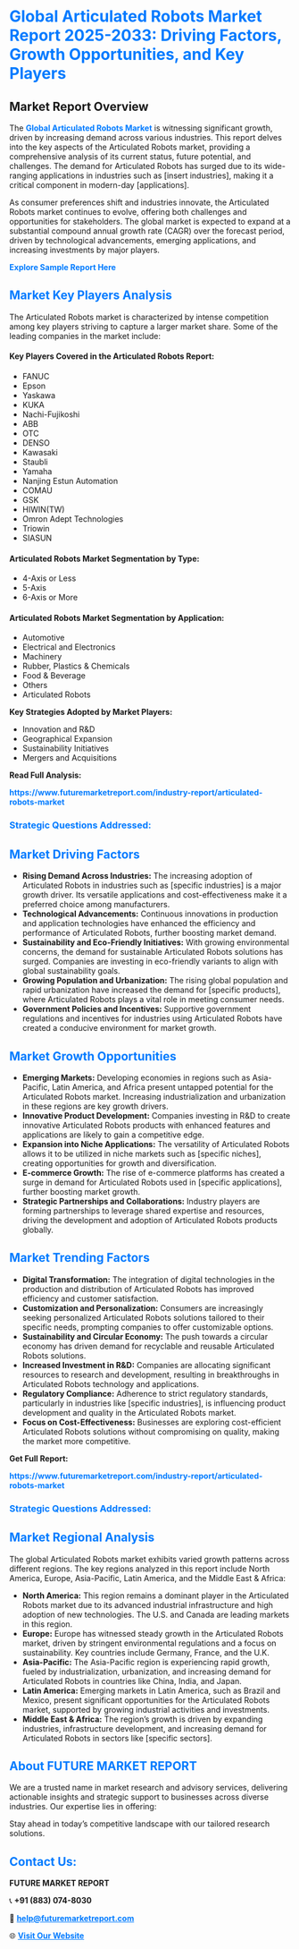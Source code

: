 <h1 style="color: #007BFF;">Global Articulated Robots Market Report 2025-2033: Driving Factors, Growth Opportunities, and Key Players</h1>

<section id="overview">
<h2>Market Report Overview</h2>
<p>The <a href="https://www.futuremarketreport.com/industry-report/articulated-robots-market" style="color: #007BFF; text-decoration: none;"><strong>Global Articulated Robots Market</strong></a> is witnessing significant growth, driven by increasing demand across various industries. This report delves into the key aspects of the Articulated Robots market, providing a comprehensive analysis of its current status, future potential, and challenges. The demand for Articulated Robots has surged due to its wide-ranging applications in industries such as [insert industries], making it a critical component in modern-day [applications].</p>
<p>As consumer preferences shift and industries innovate, the Articulated Robots market continues to evolve, offering both challenges and opportunities for stakeholders. The global market is expected to expand at a substantial compound annual growth rate (CAGR) over the forecast period, driven by technological advancements, emerging applications, and increasing investments by major players.</p>
</section>

<section id="overview">
<p><a href="https://www.futuremarketreport.com/request-sample/reportId=127944" style="color: #007BFF; text-decoration: none;"><strong>Explore Sample Report Here</strong></a></p>
</section>

<section id="key-players">
<h2 style="color: #007BFF;">Market Key Players Analysis</h2>
<p>The Articulated Robots market is characterized by intense competition among key players striving to capture a larger market share. Some of the leading companies in the market include:</p>
<h4>Key Players Covered in the Articulated Robots Report:</h4>
<ul><li>FANUC</li><li>Epson</li><li>Yaskawa</li><li>KUKA</li><li>Nachi-Fujikoshi</li><li>ABB</li><li>OTC</li><li>DENSO</li><li>Kawasaki</li><li>Staubli</li><li>Yamaha</li><li>Nanjing Estun Automation</li><li>COMAU</li><li>GSK</li><li>HIWIN(TW)</li><li>Omron Adept Technologies</li><li>Triowin</li><li>SIASUN</li></ul>
<h4>Articulated Robots Market Segmentation by Type:</h4>
<ul><li>4-Axis or Less</li><li>5-Axis</li><li>6-Axis or More</li></ul>

<h4>Articulated Robots Market Segmentation by Application:</h4>
<ul><li>Automotive</li><li>Electrical and Electronics</li><li>Machinery</li><li>Rubber, Plastics &amp; Chemicals</li><li>Food &amp; Beverage</li><li>Others</li><li>Articulated Robots</li></ul>
<p><strong>Key Strategies Adopted by Market Players:</strong></p>
<ul>
<li>Innovation and R&D</li>
<li>Geographical Expansion</li>
<li>Sustainability Initiatives</li>
<li>Mergers and Acquisitions</li>
</ul>
</section>

<section>
<p><strong>Read Full Analysis: </strong></p><a href="https://www.futuremarketreport.com/industry-report/articulated-robots-market" style="color: #007BFF; text-decoration: none;"><strong>https://www.futuremarketreport.com/industry-report/articulated-robots-market</strong></a>
<h3 style="color: #007BFF;">Strategic Questions Addressed:</h3>
</section>

<section id="driving-factors">
<h2 style="color: #007BFF;">Market Driving Factors</h2>
<ul>
<li><strong>Rising Demand Across Industries:</strong> The increasing adoption of Articulated Robots in industries such as [specific industries] is a major growth driver. Its versatile applications and cost-effectiveness make it a preferred choice among manufacturers.</li>
<li><strong>Technological Advancements:</strong> Continuous innovations in production and application technologies have enhanced the efficiency and performance of Articulated Robots, further boosting market demand.</li>
<li><strong>Sustainability and Eco-Friendly Initiatives:</strong> With growing environmental concerns, the demand for sustainable Articulated Robots solutions has surged. Companies are investing in eco-friendly variants to align with global sustainability goals.</li>
<li><strong>Growing Population and Urbanization:</strong> The rising global population and rapid urbanization have increased the demand for [specific products], where Articulated Robots plays a vital role in meeting consumer needs.</li>
<li><strong>Government Policies and Incentives:</strong> Supportive government regulations and incentives for industries using Articulated Robots have created a conducive environment for market growth.</li>
</ul>
</section>

<section id="growth-opportunities">
<h2 style="color: #007BFF;">Market Growth Opportunities</h2>
<ul>
<li><strong>Emerging Markets:</strong> Developing economies in regions such as Asia-Pacific, Latin America, and Africa present untapped potential for the Articulated Robots market. Increasing industrialization and urbanization in these regions are key growth drivers.</li>
<li><strong>Innovative Product Development:</strong> Companies investing in R&D to create innovative Articulated Robots products with enhanced features and applications are likely to gain a competitive edge.</li>
<li><strong>Expansion into Niche Applications:</strong> The versatility of Articulated Robots allows it to be utilized in niche markets such as [specific niches], creating opportunities for growth and diversification.</li>
<li><strong>E-commerce Growth:</strong> The rise of e-commerce platforms has created a surge in demand for Articulated Robots used in [specific applications], further boosting market growth.</li>
<li><strong>Strategic Partnerships and Collaborations:</strong> Industry players are forming partnerships to leverage shared expertise and resources, driving the development and adoption of Articulated Robots products globally.</li>
</ul>
</section>

<section id="trending-factors">
<h2 style="color: #007BFF;">Market Trending Factors</h2>
<ul>
<li><strong>Digital Transformation:</strong> The integration of digital technologies in the production and distribution of Articulated Robots has improved efficiency and customer satisfaction.</li>
<li><strong>Customization and Personalization:</strong> Consumers are increasingly seeking personalized Articulated Robots solutions tailored to their specific needs, prompting companies to offer customizable options.</li>
<li><strong>Sustainability and Circular Economy:</strong> The push towards a circular economy has driven demand for recyclable and reusable Articulated Robots solutions.</li>
<li><strong>Increased Investment in R&D:</strong> Companies are allocating significant resources to research and development, resulting in breakthroughs in Articulated Robots technology and applications.</li>
<li><strong>Regulatory Compliance:</strong> Adherence to strict regulatory standards, particularly in industries like [specific industries], is influencing product development and quality in the Articulated Robots market.</li>
<li><strong>Focus on Cost-Effectiveness:</strong> Businesses are exploring cost-efficient Articulated Robots solutions without compromising on quality, making the market more competitive.</li>
</ul>
</section>

<section>
<p><strong>Get Full Report: </strong></p><a href="https://www.futuremarketreport.com/industry-report/articulated-robots-market" style="color: #007BFF; text-decoration: none;"><strong>https://www.futuremarketreport.com/industry-report/articulated-robots-market</strong></a>
<h3 style="color: #007BFF;">Strategic Questions Addressed:</h3>
</section>


<section id="regional-analysis">
<h2 style="color: #007BFF;">Market Regional Analysis</h2>
<p>The global Articulated Robots market exhibits varied growth patterns across different regions. The key regions analyzed in this report include North America, Europe, Asia-Pacific, Latin America, and the Middle East & Africa:</p>
<ul>
<li><strong>North America:</strong> This region remains a dominant player in the Articulated Robots market due to its advanced industrial infrastructure and high adoption of new technologies. The U.S. and Canada are leading markets in this region.</li>
<li><strong>Europe:</strong> Europe has witnessed steady growth in the Articulated Robots market, driven by stringent environmental regulations and a focus on sustainability. Key countries include Germany, France, and the U.K.</li>
<li><strong>Asia-Pacific:</strong> The Asia-Pacific region is experiencing rapid growth, fueled by industrialization, urbanization, and increasing demand for Articulated Robots in countries like China, India, and Japan.</li>
<li><strong>Latin America:</strong> Emerging markets in Latin America, such as Brazil and Mexico, present significant opportunities for the Articulated Robots market, supported by growing industrial activities and investments.</li>
<li><strong>Middle East & Africa:</strong> The region’s growth is driven by expanding industries, infrastructure development, and increasing demand for Articulated Robots in sectors like [specific sectors].</li>
</ul>
</section>

<footer>
<h2 style="color: #007BFF;">About FUTURE MARKET REPORT</h2>
<p>We are a trusted name in market research and advisory services, delivering actionable insights and strategic support to businesses across diverse industries. Our expertise lies in offering:</p>

<p>Stay ahead in today’s competitive landscape with our tailored research solutions.</p>

<h2 style="color: #007BFF;">Contact Us:</h2>
<p><strong>FUTURE MARKET REPORT</strong></p>
<p>📞 <strong>+91 (883) 074-8030</strong></p>
<p>📧 <strong><a href="mailto:help@futuremarketreport.com" style="color: #007BFF;">help@futuremarketreport.com</a></strong></p>
<p>🌐 <strong><a href="https://www.futuremarketreport.com/" style="color: #007BFF;">Visit Our Website</a></strong></p>
</footer>